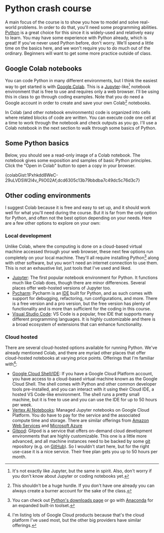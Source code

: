 # Python crash course

A main focus of the course is to show you how to model and solve real-world problems. In order to do that, you'll need some programming abilities. [Python](https://www.python.org/) is a great choice for this since it is widely-used and relatively easy to learn. You may have some experience with Python already, which is great! If you've never used Python before, don't worry. We'll spend a little time on the basics here, and we won't require you to do much out of the ordinary. Beginners will want to get some more practice outside of class.

## Google Colab notebooks

You can code Python in many different environments, but I think the easiest way to get started is with [Google Colab](https://colab.google/). This is a [Jupyter](https://jupyter.org/)-like[^jupyter] notebook environment that is free to use and requires only a web browser. I'll be using this in class to go through coding examples. Note that you do need a Google account in order to create and save your own Colab[^googleAccount] notebooks.

[^jupyter]: It's not exactly like Jupyter, but the same in spirit. Also, don't worry if you don't know about Jupyter or coding notebooks yet.
[^googleAccount]: This shouldn't be a huge hurdle. If you don't have one already you can always create a burner account for the sake of the class.

In Colab (and other notebook environments) code is organized into cells where related blocks of code are written. You can execute code one cell at a time to work through the notebook and check outputs as you go. I'll use a Colab notebook in the next section to walk through some basics of Python.

## Some Python basics

Below, you should see a read-only image of a Colab notebook. The notebook gives some exposition and samples of basic Python principles. Click the "Open in Colab" button to open a copy in your browser.

{colabGist:1Pxhkdd8WeC-29uLVDSW2I4v_PliO02Af,dcd6305c13b79bbdba7c49dc5c76d3c7}

## Other coding environments

I suggest Colab because it is free and easy to set up, and it should work well for what you'll need during the course. But it is far from the only option for Python, and often not the best option depending on your needs. Here are a few other options to explore on your own:

### Local development

Unlike Colab, where the computing is done on a cloud-based virtual machine accessed through your web browser, these next few options run completely on your local machine. They'll all require installing Python[^pythonInstall] along with other software, but you won't need an internet connection to use them. This is not an exhaustive list, just tools that I've used and liked.

[^pythonInstall]: You can check out [Python's downloads page](https://www.python.org/downloads/) or go with [Anaconda](https://www.anaconda.com/) for an expanded built-in toolset.

- [Jupyter](https://jupyter.org/): The first popular notebook environment for Python. It functions much like Colab does, though there are minor differences. Several places offer web-hosted versions of Jupyter too.
- [Pycharm](https://www.jetbrains.com/pycharm/): Pycharm is an [IDE](https://en.wikipedia.org/wiki/Integrated_development_environment) built for Python, and as such comes with support for debugging, refactoring, run configurations, and more. There is a free version and a pro version, but the free version has plenty of functionality and is more than sufficient for the coding in this course.
- [Visual Studio Code](https://code.visualstudio.com/): VS Code is a popular, free IDE that supports many different programming languages. It is highly customizable and there is a broad ecosystem of extensions that can enhance functionality.

### Cloud hosted

There are several cloud-hosted options available for running Python. We've already mentioned Colab, and there are myriad other places that offer cloud-hosted notebooks at varying price points. Offerings that I'm familiar with[^googleCloudHeavy]:

[^googleCloudHeavy]: I'm listing lots of Google Cloud products because that's the cloud platform I've used most, but the other big providers have similar offerings.

- [Google Cloud Shell/IDE](https://ide.cloud.google.com): If you have a Google Cloud Platform account, you have access to a cloud-based virtual machine known as the Google Cloud Shell. The shell comes with Python and other common developer tools pre-installed, and you can interact with it using their Cloud IDE, a hosted VS Code-like environment. The shell runs a pretty small machine, but it is free to use and you can use the IDE for up to 50 hours per week.
- [Vertex AI Notebooks](https://cloud.google.com/vertex-ai/docs/workbench/introduction): Managed Jupyter notebooks on Google Cloud Platform. You do have to pay for the service and the associated compute time and storage. There are similar offerings from [Amazon Web Services](https://aws.amazon.com/sagemaker/notebooks/) and [Microsoft Azure](https://learn.microsoft.com/en-us/azure/machine-learning/how-to-run-jupyter-notebooks?view=azureml-api-2)
- [Gitpod](https://www.gitpod.io/): Gitpod is a service that offers on-demand cloud development environments that are highly customizable. This one is a little more advanced, and all machine instances need to be backed by some [git](https://git-scm.com/) repository (e.g. on [GitHub](https://github.com/)). So I wouldn't start here, but for the right use-case it is a nice service. Their free plan gets you up to 50 hours per month.
